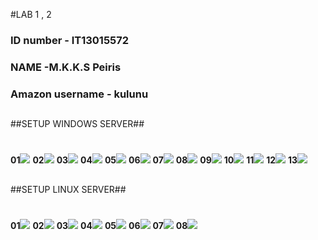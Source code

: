 #LAB 1 , 2
### ID number - IT13015572 ###
### NAME      -M.K.K.S Peiris ##
### Amazon username - kulunu
##
##SETUP WINDOWS SERVER##
#
**01**![](http://i.imgur.com/xPqu4DH.jpg)
**02**![](http://i.imgur.com/aQnHMHg.jpg)
**03**![](http://i.imgur.com/zVKzRvY.jpg)
**04**![](http://i.imgur.com/N8O4HXp.jpg)
**05**![](http://i.imgur.com/faMON0T.jpg)
**06**![](http://i.imgur.com/F93jxVi.jpg)
**07**![](http://i.imgur.com/PKuV6B2.jpg)
**08**![](http://i.imgur.com/PBipE2L.jpg)
**09**![](http://i.imgur.com/LrudW3B.jpg)
**10**![](http://i.imgur.com/jgfgGUm.jpg)
**11**![](http://i.imgur.com/vOsDb30.jpg)
**12**![](http://i.imgur.com/ObxFZjH.jpg)
**13**![](http://i.imgur.com/wrp5bGY.jpg)
##
##SETUP LINUX SERVER##
#
**01**![](http://i.imgur.com/ePuNKHU.jpg)
**02**![](http://i.imgur.com/BdMnsLt.jpg)
**03**![](http://i.imgur.com/TzQCHC7.jpg)
**04**![](http://i.imgur.com/mBlM1fZ.jpg)
**05**![](http://i.imgur.com/7VV9k56.jpg)
**06**![](http://i.imgur.com/a4rKcCF.jpg)
**07**![](http://i.imgur.com/ILq7hkO.jpg)
**08**![](http://i.imgur.com/DMDYMzv.jpg)
